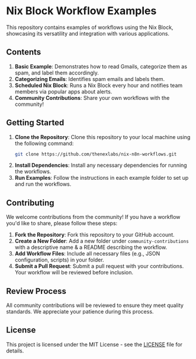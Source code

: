 # Nix Block Workflow Examples

This repository contains examples of workflows using the Nix Block, showcasing its versatility and integration with various applications.

## Contents

1. **Basic Example**: Demonstrates how to read Gmails, categorize them as spam, and label them accordingly.
2. **Categorizing Emails**: Identifies spam emails and labels them.
3. **Scheduled Nix Block**: Runs a Nix Block every hour and notifies team members via popular apps about alerts.
4. **Community Contributions**: Share your own workflows with the community!

## Getting Started

1. **Clone the Repository**: Clone this repository to your local machine using the following command:
   ```bash
   git clone https://github.com/thenexlabs/nix-n8n-workflows.git
   ```
2. **Install Dependencies**: Install any necessary dependencies for running the workflows.
3. **Run Examples**: Follow the instructions in each example folder to set up and run the workflows.

## Contributing

We welcome contributions from the community! If you have a workflow you'd like to share, please follow these steps:

1. **Fork the Repository**: Fork this repository to your GitHub account.
2. **Create a New Folder**: Add a new folder under `community-contributions` with a descriptive name & a README describing the workflow.
3. **Add Workflow Files**: Include all necessary files (e.g., JSON configuration, scripts) in your folder.
4. **Submit a Pull Request**: Submit a pull request with your contributions. Your workflow will be reviewed before inclusion.

## Review Process

All community contributions will be reviewed to ensure they meet quality standards. We appreciate your patience during this process.

## License

This project is licensed under the MIT License - see the [LICENSE](LICENSE) file for details.

